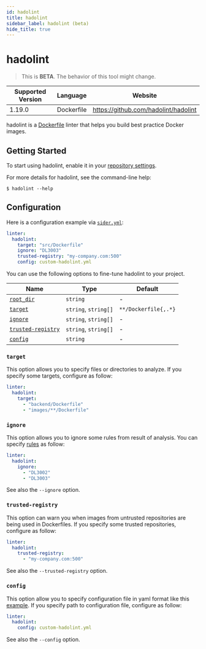 ```yaml
---
id: hadolint
title: hadolint
sidebar_label: hadolint (beta)
hide_title: true
---
```


# hadolint

> This is **BETA**. The behavior of this tool might change.

| Supported Version | Language   | Website                              |
| ----------------- | ---------- | ------------------------------------ |
| 1.19.0            | Dockerfile | https://github.com/hadolint/hadolint |

hadolint is a [Dockerfile](https://docs.docker.com/engine/reference/builder) linter that helps you build best practice Docker images.

## Getting Started

To start using hadolint, enable it in your [repository settings](../../getting-started/repository-settings.md).

For more details for hadolint, see the command-line help:

```shell
$ hadolint --help
```

## Configuration

Here is a configuration example via [`sider.yml`](../../getting-started/custom-configuration.md):

```yaml
linter:
  hadolint:
    target: "src/Dockerfile"
    ignore: "DL3003"
    trusted-registry: "my-company.com:500"
    config: custom-hadolint.yml
```

You can use the following options to fine-tune hadolint to your project.

| Name                                                                                  | Type                 | Default              |
| ------------------------------------------------------------------------------------- | -------------------- | -------------------- |
| [`root_dir`](../../getting-started/custom-configuration.md#linteranalyzer_idroot_dir) | `string`             | -                    |
| [`target`](#target)                                                                   | `string`, `string[]` | `**/Dockerfile{,.*}` |
| [`ignore`](#ignore)                                                                   | `string`, `string[]` | -                    |
| [`trusted-registry`](#trusted-registry)                                               | `string`, `string[]` | -                    |
| [`config`](#config)                                                                   | `string`             | -                    |

### `target`

This option allows you to specify files or directories to analyze. If you specify some targets, configure as follow:

```Yaml
linter:
  hadolint:
    target:
      - "backend/Dockerfile"
      - "images/**/Dockerfile"
```

### `ignore`

This option allows you to ignore some rules from result of analysis. You can specify [rules](https://github.com/hadolint/hadolint#rules) as follow:

```yaml
linter:
  hadolint:
    ignore:
      - "DL3002"
      - "DL3003"
```

See also the `--ignore` option.

### `trusted-registry`

This option can warn you when images from untrusted repositories are being used in Dockerfiles. If you specify some trusted repositories, configure as follow:

```yaml
linter:
  hadolint:
    trusted-registry:
      - "my-company.com:500"
```

See also the `--trusted-registry` option.

### `config`

This option allow you to specify configuration file in yaml format like this [example](https://github.com/hadolint/hadolint#configure). If you specify path to configuration file, configure as follow:

```yaml
linter:
  hadolint:
    config: custom-hadolint.yml
```

See also the `--config` option.
